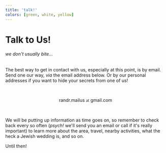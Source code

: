 ```yaml
---
title: 'talk!'
colors: [green, white, yellow]
---
```


# Talk to Us!

###### we don't *usually* bite...

The best way to get in contact with us, especially at this point, is by email.
Send one our way, *via* the email address below.  Or by our personal addresses
if you want to hide your secrets from one of us!

<br />

<p style='text-align: center'>
randr.mailus
<span style='font-family: Alegreya Sans SC'>at</span>
gmail.com
</p>

<br />

We will be putting up information as time goes on, so remember to check back
every so often (*psych!* we'll send you an email or call if it's really important) to
learn more about the area, travel, nearby activities, what the heck a Jewish
wedding is, and so on.

Until then!
